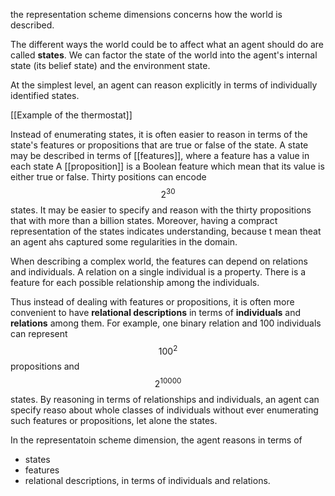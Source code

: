 the representation scheme dimensions concerns how the world is described.

The different ways the world could be to affect what an agent should do are called **states**. We can factor the state of the world into the agent's internal state (its belief state) and the environment state.

At the simplest level, an agent can reason explicitly in terms of individually identified states.

[[Example of the thermostat]]

Instead of enumerating states, it is often easier to reason in terms of the state's features or propositions that are true or false of the state. A state may be described in terms of [[features]], where a feature has a value in each state
A [[proposition]] is a Boolean feature which mean that its value is either true or false. Thirty positions can encode $$2^30$$ states. It may be easier to specify and reason with the thirty propositions that with more than a billion states. Moreover, having a compract representation of the states indicates understanding, because t mean theat an agent ahs captured some regularities in the domain.

When describing a complex world, the features can depend on relations and individuals. A relation on a single individual is a property. There is a feature for each possible relationship among the individuals.

Thus instead of dealing with features or propositions, it is often more convenient to have **relational descriptions** in terms of **individuals** and **relations** among them. For example, one binary relation and 100 individuals can represent $$100^2$$ propositions and $$2^10000$$ states. By reasoning in terms of relationships and individuals, an agent can specify reaso about whole classes of individuals without ever enumerating such features or propositions, let alone the states.

In the representatoin scheme dimension, the agent reasons in terms of
- states
- features
- relational descriptions, in terms of individuals and relations.
